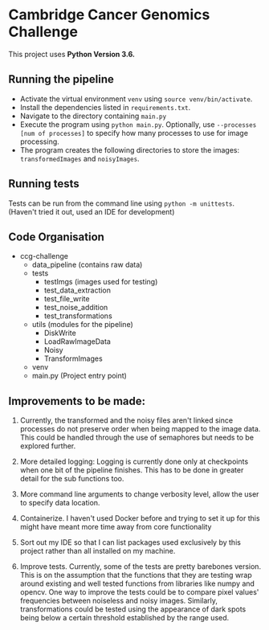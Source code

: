 # Cambridge Cancer Genomics Challenge

This project uses **Python Version 3.6.**

## Running the pipeline

- Activate the virtual environment `venv` using `source venv/bin/activate`.
- Install the dependencies listed in `requirements.txt`.
- Navigate to the directory containing `main.py`
- Execute the program using `python main.py`. Optionally, use 
`--processes  [num of processes]` to specify how many processes to use
for image processing.
- The program creates the following directories to store the images: 
`transformedImages` and `noisyImages`.

## Running tests

Tests can be run from the command line using `python -m unittests`. 
(Haven't tried it out, used an IDE for development)

## Code Organisation

- ccg-challenge
    - data_pipeline (contains raw data)
    - tests
        - testImgs (images used for testing)
        - test_data_extraction
        - test_file_write
        - test_noise_addition
        - test_transformations
    - utils (modules for the pipeline)
        - DiskWrite 
        - LoadRawImageData
        - Noisy
        - TransformImages
    - venv
    - main.py (Project entry point)
    
## Improvements to be made:

1. Currently, the transformed and the noisy files aren't linked
since processes do not preserve order when being mapped to the image data.
This could be handled through the use of semaphores but needs to be explored further.

2. More detailed logging: Logging is currently done only at checkpoints when one bit of the pipeline 
finishes. This has to be done in greater detail for the sub functions too.

3. More command line arguments to change verbosity level, allow the user to specify data location. 

4. Containerize. I haven't used Docker before and trying to set it up for this might have meant more time
away from core functionality

5. Sort out my IDE so that I can list packages used exclusively by this project rather than all installed on my machine.

6. Improve tests. Currently, some of the tests are pretty barebones version. This is on the assumption that the functions
that they are testing wrap around existing and well tested functions from libraries like numpy and opencv. One way to improve
the tests could be to compare pixel values' frequencies between noiseless and noisy images. Similarly, transformations could
be tested using the appearance of dark spots being below a certain threshold established by the range used. 